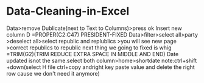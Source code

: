 # Data-Cleaning-in-Excel

Data>remove Dublicate(next to Text to Columns)>press ok 
Insert new column  D
=PROPER(C2:C47) PRESIDENT-FIXED 
Data>filter>select all>party >deselect all>select republic and replublics >you will see new page >correct republics to republic
next thing we going to fixed is whig
=TRIM(G2)(TRIM REDUCE EXTRA SPACE IN MIDDLE AND END)
Date updated isnot the same.select both column>home>shortdate 
note:ctrl+shift +down(select H file ctrl+copy andright key paste value and delete the right row cause we don't need it anymore)

